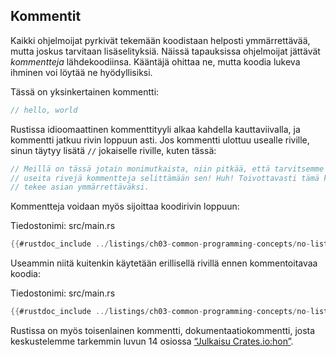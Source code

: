 ## Kommentit

Kaikki ohjelmoijat pyrkivät tekemään koodistaan helposti ymmärrettävää, mutta joskus tarvitaan lisäselityksiä. Näissä tapauksissa ohjelmoijat jättävät _kommentteja_ lähdekoodiinsa. Kääntäjä ohittaa ne, mutta koodia lukeva ihminen voi löytää ne hyödyllisiksi.

Tässä on yksinkertainen kommentti:

```rust
// hello, world
```

Rustissa idioomaattinen kommenttityyli alkaa kahdella kauttaviivalla, ja kommentti jatkuu rivin loppuun asti. Jos kommentti ulottuu usealle riville, sinun täytyy lisätä `//` jokaiselle riville, kuten tässä:

```rust
// Meillä on tässä jotain monimutkaista, niin pitkää, että tarvitsemme
// useita rivejä kommentteja selittämään sen! Huh! Toivottavasti tämä kommentti
// tekee asian ymmärrettäväksi.
```

Kommentteja voidaan myös sijoittaa koodirivin loppuun:

<span class="filename">Tiedostonimi: src/main.rs</span>

```rust
{{#rustdoc_include ../listings/ch03-common-programming-concepts/no-listing-24-comments-end-of-line/src/main.rs}}
```

Useammin niitä kuitenkin käytetään erillisellä rivillä ennen kommentoitavaa koodia:

<span class="filename">Tiedostonimi: src/main.rs</span>

```rust
{{#rustdoc_include ../listings/ch03-common-programming-concepts/no-listing-25-comments-above-line/src/main.rs}}
```

Rustissa on myös toisenlainen kommentti, dokumentaatiokommentti, josta keskustelemme tarkemmin luvun 14 osiossa [“Julkaisu Crates.io:hon”][publishing]<!-- ignore -->.

[publishing]: ch14-02-publishing-to-crates-io.html

